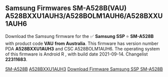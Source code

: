 <h2>Samsung Firmwares SM-A528B(VAU) A528BXXU1AUH3/A528BOLM1AUH6/A528BXXU1AUH6</h2>
Download the Samsung firmware for the ✅ <strong>Samsung SSP </strong> ⭐ <strong>SM-A528B</strong> with product code <strong>VAU</strong> <strong> from Australia</strong>. This firmware has version number PDA <strong>A528BXXU1AUH3</strong> and CSC A528BOLM1AUH6. The operating system of this firmware is Android R , with build date 2021-09-14. Changelist <strong>22311683</strong>.


[SM-A528B](https://samfirm.shop/samsung/model/SM-A528B)
[A528BXXU1AUH3](https://samfirm.shop/samsung/pda/A528BXXU1AUH3)
[Download Firmware Samsung SSP SM-A528B](https://samfirm.shop/samsung/firmware/456772)
